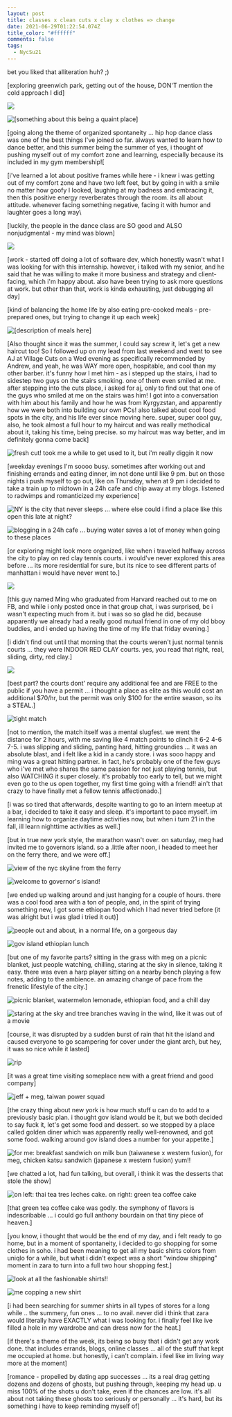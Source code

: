 ```yaml
---
layout: post
title: classes x clean cuts x clay x clothes => change
date: 2021-06-29T01:22:54.074Z
title_color: "#ffffff"
comments: false
tags:
  - NycSu21
---
```

bet you liked that alliteration huh? ;)

\[exploring greenwich park, getting out of the house, DON'T mention the cold approach I did] 

![](../uploads/062121_greenwich_park.jpeg)

![[something about this being a quaint place]](../uploads/062121_greenwich_village.jpeg "[something about this being a quaint place]")

[going along the theme of organized spontaneity ... hip hop dance class was one of the best things I've joined so far. always wanted to learn how to dance better, and this summer being the summer of yes, i thought of pushing myself out of my comfort zone and learning, especially because its included in my gym membership![

[i've learned a lot about positive frames while here - i knew i was getting out of my comfort zone and have two left feet, but by going in with a smile no matter how goofy I looked, laughing at my badness and embracing it, then this positive energy reverberates through the room. its all about attitude. whenever facing something negative, facing it with humor and laughter goes a long way\

\[luckily, the people in the dance class are SO good and ALSO nonjudgmental - my mind was blown]

![](../uploads/062221_hip_hop_dance.jpg)

\[work - started off doing a lot of software dev, which honestly wasn't what I was looking for with this internship. however, i talked with my senior, and he said that he was willing to make it more business and strategy and client-facing, which i'm happy about. also have been trying to ask more questions at work. but other than that, work is kinda exhausting, just debugging all day]

\[kind of balancing the home life by also eating pre-cooked meals - pre-prepared ones, but trying to change it up each week]

![[description of meals here]](../uploads/062321_preprepared_meals.jpeg)

\[Also thought since it was the summer, I could say screw it, let's get a new haircut too! So I followed up on my lead from last weekend and went to see AJ at Village Cuts on a Wed evening as specifically recommended by Andrew, and yeah, he was WAY more open, hospitable, and cool than my other barber. it's funny how I met him - as i stepped up the stairs, i had to sidestep two guys on the stairs smoking. one of them even smiled at me. after stepping into the cuts place, i asked for aj, only to find out that one of the guys who smiled at me on the stairs was him!  I got into a conversation with him about his family and how he was from Kyrgyzstan, and apparently how we were both into building our own PCs! also talked about cool food spots in the city, and his life ever since moving here. super, super cool guy, also, he took almost a full hour to my haircut and was really methodical about it, taking his time, being precise. so my haircut was way better, and im definitely gonna come back]

![fresh cut! took me a while to get used to it, but i'm really diggin it now](../uploads/062321_new_haircut.jpeg)

\[weekday evenings I'm soooo busy. sometimes after working out and finishing errands and eating dinner, im not done until like 9 pm. but on those nights i push myself to go out, like on Thursday, when at 9 pm i decided to take a train up to midtown in a 24h cafe and chip away at my blogs. listened to radwimps and romanticized my experience]

![NY is the city that never sleeps ... where else could i find a place like this open this late at night?](../uploads/062421_midtown_nighttime_blogging.jpeg)

![blogging in a 24h cafe ... buying water saves a lot of money when going to these places](../uploads/062421_blogging_24_hr_cafe.jpeg)

\[or exploring might look more organized, like when i traveled halfway across the city to play on red clay tennis courts. i would've never explored this area before ... its more residential for sure, but its nice to see different parts of manhattan i would have never went to.]

![](../uploads/062521_sutton_east_tennis_courts_neighborhood.jpeg)

\[this guy named Ming who graduated from Harvard reached out to me on FB, and while i only posted once in that group chat, i was surprised, bc i wasn't expecting much from it. but i was so so glad he did, because apparently we already had a really good mutual friend in one of my old bboy buddies, and i ended up having the time of my life that friday evening.]

\[i didn't find out until that morning that the courts weren't just normal tennis courts ... they were INDOOR RED CLAY courts. yes, you read that right, real, sliding, dirty, red clay.]

![](../uploads/062521_sutton_east_bubble.jpeg)

\[best part? the courts dont' require any additional fee and are FREE to the public if you have a permit ... i thought a place as elite as this would cost an additional $70/hr, but the permit was only $100 for the entire season, so its a STEAL.]

![tight match ](../uploads/062521_red_clay_ming_tennis_match.jpeg)

\[not to mention, the match itself was a mental slugfest. we went the distance for 2 hours, with me saving like 4 match points to clinch it 6-2 4-6 7-5. i was slipping and sliding, panting hard, hitting groundies ... it was an absolute blast, and i felt like a kid in a candy store. i was sooo happy and ming was a great hitting partner. in fact, he's probably one of the few guys who i've met who shares the same passion for not just playing tennis, but also WATCHING it super closely. it's probably too early to tell, but we might even go to the us open together, my first time going with a friend!! ain't that crazy to have finally met a fellow tennis affectionado.]

\[i was so tired that afterwards, despite wanting to go to an intern meetup at a bar, i decided to take it easy and sleep. it's important to pace myself. im learning how to organize daytime activities now, but when i turn 21 in the fall, ill learn nighttime activities as well.]

\[but in true new york style, the marathon wasn't over. on saturday, meg had invited me to governors island. so a .little after noon, i headed to meet her on the ferry there, and we were off.]

![view of the nyc skyline from the ferry](../uploads/062621_gov_island_ferry_view.jpeg)

![welcome to governor's island!](../uploads/062621_gov_island_entrance.jpeg)

\[we ended up walking around and just hanging for a couple of hours. there was a cool food area with a ton of people, and, in the spirit of trying something new, I got some ethiopan food which I had never tried before (it was alright but i was glad i tried it out)]

![people out and about, in a normal life, on a gorgeous day](../uploads/062621_gov_island_lunch_area.jpeg)

![gov island ethiopian lunch](../uploads/062621_gov_island_ethiopan_lunch.jpeg)

\[but one of my favorite parts? sitting in the grass with meg on a picnic blanket, just people watching, chilling, staring at the sky in silence, taking it easy. there was even a harp player sitting on a nearby bench playing a few notes, adding to the ambience. an amazing change of pace from the frenetic lifestyle of the city.]

![picnic blanket, watermelon lemonade, ethiopian food, and a chill day](../uploads/062621_gov_island_picnic_grass.jpeg)

![staring at the sky and tree branches waving in the wind, like it was out of a movie](../uploads/062621_gov_island_sky.jpeg)

\[course, it was disrupted by a sudden burst of rain that hit the island and caused everyone to go scampering for cover under the giant arch, but hey, it was so nice while it lasted]

![rip ](../uploads/062621_gov_island_rain.jpeg)

\[it was a great time visiting someplace new with a great friend and good company]

![jeff + meg, taiwan power squad](../uploads/062621_gov_island_meg_jeff.jpeg)

\[the crazy thing about new york is how much stuff u can do to add to a previously basic plan. i thought gov island would be it, but we both decided to say fuck it, let's get some food and dessert. so we stopped by a place called golden diner which was apparently really well-renowned, and got some food. walking around gov island does a number for your appetite.]

![for me: breakfast sandwich on milk bun (taiwanese x western fusion), for meg, chicken katsu sandwich (japanese x western fusion) yum!!](../uploads/062621_golden_diner_meg_jeff_food.jpeg)

\[we chatted a lot, had fun talking, but overall, i think it was the desserts that stole the show]

![on left: thai tea tres leches cake. on right: green tea coffee cake](../uploads/062621_meg_jeff_golden_diner_desserts.jpeg)

\[that green tea coffee cake was godly. the symphony of flavors is indescribable ... i could go full anthony bourdain on that tiny piece of heaven.]

\[you know, i thought that would be the end of my day, and i felt ready to go home, but in a moment of spontaneity, i decided to go shopping for some clothes in soho. i had been meaning to get all my basic shirts colors from uniqlo for a while, but what i didn't expect was a short "window shipping" moment in zara to turn into a full two hour shopping fest.]

![look at all the fashionable shirts!!](../uploads/062621_zara_shirts.jpeg)

![me copping a new shirt](../uploads/062621_zara_jeff_shopping.jpeg)

\[i had been searching for summer shirts in all types of stores for a long while .. the summery, fun ones ... to no avail. never did i think that zara would literally have EXACTLY what i was looking for. i finally feel like ive filled a hole in my wardrobe and can dress now for the heat.]

\[if there's a theme of the week, its being so busy that i didn't get any work done. that includes errands, blogs, online classes ... all of the stuff that kept me occupied at home. but honestly, i can't complain. i feel like im living way more at the moment]



\[romance - propelled by dating app successes ... its a real drag getting dozens and dozens of ghosts, but pushing through, keeping my head up. u miss 100% of the shots u don't take, even if the chances are low. it's all about not taking these ghosts too seriously or personally ... it's hard, but its something i have to keep reminding myself of]